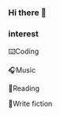 ### Hi there 👋 
### interest
⌨️Coding

🎧Music

📖Reading

📝Write fiction
<!---
![Metrics](https://metrics.lecoq.io/erichsia7?template=classic&base.metadata=0&languages=1&base.indepth=false&base.hireable=false&languages.limit=8&languages.threshold=0%25&languages.other=false&languages.colors=github&languages.sections=most-used&languages.indepth=false&languages.analysis.timeout=15&languages.categories=markup%2C%20programming&languages.recent.categories=markup%2C%20programming&languages.recent.load=300&languages.recent.days=14&config.timezone=Asia%2FTaipei)
--->

